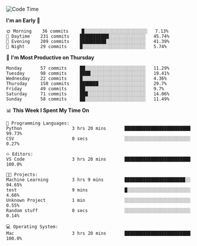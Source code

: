 <!--START_SECTION:waka-->
![Code Time](http://img.shields.io/badge/Code%20Time-293%20hrs%2027%20mins-blue)

**I'm an Early 🐤** 

```text
🌞 Morning    36 commits     █░░░░░░░░░░░░░░░░░░░░░░░░   7.13% 
🌆 Daytime    231 commits    ███████████░░░░░░░░░░░░░░   45.74% 
🌃 Evening    209 commits    ██████████░░░░░░░░░░░░░░░   41.39% 
🌙 Night      29 commits     █░░░░░░░░░░░░░░░░░░░░░░░░   5.74%

```
📅 **I'm Most Productive on Thursday** 

```text
Monday       57 commits     ██░░░░░░░░░░░░░░░░░░░░░░░   11.29% 
Tuesday      98 commits     ████░░░░░░░░░░░░░░░░░░░░░   19.41% 
Wednesday    22 commits     █░░░░░░░░░░░░░░░░░░░░░░░░   4.36% 
Thursday     150 commits    ███████░░░░░░░░░░░░░░░░░░   29.7% 
Friday       49 commits     ██░░░░░░░░░░░░░░░░░░░░░░░   9.7% 
Saturday     71 commits     ███░░░░░░░░░░░░░░░░░░░░░░   14.06% 
Sunday       58 commits     ██░░░░░░░░░░░░░░░░░░░░░░░   11.49%

```


📊 **This Week I Spent My Time On** 

```text
💬 Programming Languages: 
Python                   3 hrs 20 mins       █████████████████████████   99.73% 
CSV                      0 secs              ░░░░░░░░░░░░░░░░░░░░░░░░░   0.27%

🔥 Editors: 
VS Code                  3 hrs 20 mins       █████████████████████████   100.0%

🐱‍💻 Projects: 
Machine Learning         3 hrs 9 mins        ███████████████████████░░   94.65% 
test                     9 mins              █░░░░░░░░░░░░░░░░░░░░░░░░   4.66% 
Unknown Project          1 min               ░░░░░░░░░░░░░░░░░░░░░░░░░   0.55% 
Random stuff             0 secs              ░░░░░░░░░░░░░░░░░░░░░░░░░   0.14%

💻 Operating System: 
Mac                      3 hrs 20 mins       █████████████████████████   100.0%

```


<!--END_SECTION:waka-->
